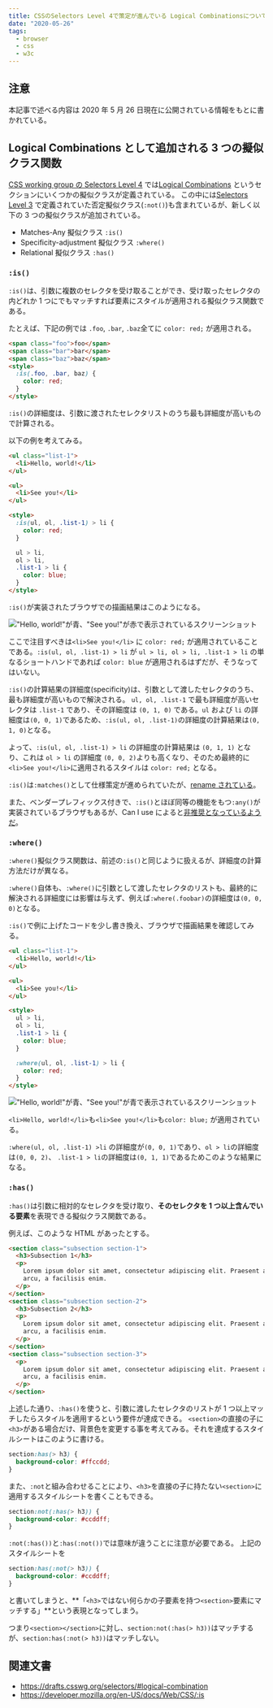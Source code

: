 ```yaml
---
title: CSSのSelectors Level 4で策定が進んでいる Logical Combinationsについて
date: "2020-05-26"
tags:
  - browser
  - css
  - w3c
---
```


## 注意

本記事で述べる内容は 2020 年 5 月 26 日現在に公開されている情報をもとに書かれている。

## Logical Combinations として追加される 3 つの擬似クラス関数

[CSS working group の Selectors Level 4](https://drafts.csswg.org/selectors) では[Logical Combinations](https://drafts.csswg.org/selectors/#logical-combination) というセクションにいくつかの擬似クラスが定義されている。
この中には[Selectors Level 3](https://www.w3.org/TR/selectors-3/#negation) で定義されていた否定擬似クラス(`:not()`)も含まれているが、新しく以下の 3 つの擬似クラスが追加されている。

- Matches-Any 擬似クラス `:is()`
- Specificity-adjustment 擬似クラス `:where()`
- Relational 擬似クラス `:has()`

### `:is()`

`:is()`は、引数に複数のセレクタを受け取ることができ、受け取ったセレクタの内どれか 1 つにでもマッチすれば要素にスタイルが適用される擬似クラス関数である。

たとえば、下記の例では `.foo`, `.bar`, `.baz`全てに `color: red;` が適用される。

```html
<span class="foo">foo</span>
<span class="bar">bar</span>
<span class="baz">baz</span>
<style>
  :is(.foo, .bar, baz) {
    color: red;
  }
</style>
```

`:is()`の詳細度は、引数に渡されたセレクタリストのうち最も詳細度が高いもので計算される。

以下の例を考えてみる。

```html
<ul class="list-1">
  <li>Hello, world!</li>
</ul>

<ul>
  <li>See you!</li>
</ul>

<style>
  :is(ul, ol, .list-1) > li {
    color: red;
  }

  ul > li,
  ol > li,
  .list-1 > li {
    color: blue;
  }
</style>
```

`:is()`が実装されたブラウザでの描画結果はこのようになる。

!["Hello, world!"が青、"See you!"が赤で表示されているスクリーンショット](/assets/images/2020-05-26-css-selectors-level4/is-ex-1.png)

ここで注目すべきは`<li>See you!</li>` に `color: red;` が適用されていることである。`:is(ul, ol, .list-1) > li` が `ul > li, ol > li, .list-1 > li` の単なるショートハンドであれば `color: blue` が適用されるはずだが、そうなってはいない。

`:is()`の計算結果の詳細度(specificity)は、引数として渡したセレクタのうち、最も詳細度が高いもので解決される。
`ul, ol, .list-1` で最も詳細度が高いセレクタは `.list-1` であり、その詳細度は `(0, 1, 0)` である。`ul` および `li` の詳細度は`(0, 0, 1)`であるため、`:is(ul, ol, .list-1)`の詳細度の計算結果は`(0, 1, 0)`となる。

よって、`:is(ul, ol, .list-1) > li` の詳細度の計算結果は `(0, 1, 1)` となり、これは `ol > li` の詳細度 `(0, 0, 2)`よりも高くなり、そのため最終的に`<li>See you!</li>`に適用されるスタイルは `color: red;` となる。

`:is()`は`:matches()`として仕様策定が進められていたが、[rename されている](https://github.com/w3c/csswg-drafts/issues/3258)。

また、ベンダープレフィックス付きで、`:is()`とほぼ同等の機能をもつ`:any()`が実装されているブラウザもあるが、Can I use によると[非推奨となっているようだ](https://caniuse.com/#feat=css-matches-pseudo)。

### `:where()`

`:where()`擬似クラス関数は、前述の`:is()`と同じように扱えるが、詳細度の計算方法だけが異なる。

`:where()`自体も、`:where()`に引数として渡したセレクタのリストも、最終的に解決される詳細度には影響は与えず、例えば`:where(.foobar)`の詳細度は`(0, 0, 0)`となる。

`:is()`で例に上げたコードを少し書き換え、ブラウザで描画結果を確認してみる。

```html
<ul class="list-1">
  <li>Hello, world!</li>
</ul>

<ul>
  <li>See you!</li>
</ul>

<style>
  ul > li,
  ol > li,
  .list-1 > li {
    color: blue;
  }

  :where(ul, ol, .list-1) > li {
    color: red;
  }
</style>
```

!["Hello, world!"が青、"See you!"が青で表示されているスクリーンショット](/assets/images/2020-05-26-css-selectors-level4/where-ex-1.png)

`<li>Hello, world!</li>`も`<li>See you!</li>`も`color: blue;` が適用されている。

`:where(ul, ol, .list-1) >li` の詳細度が`(0, 0, 1)`であり、`ol > li`の詳細度は`(0, 0, 2)`、 `.list-1 > li`の詳細度は`(0, 1, 1)`であるためこのような結果になる。

### `:has()`

`:has()`は引数に相対的なセレクタを受け取り、**そのセレクタを 1 つ以上含んでいる要素**を表現できる擬似クラス関数である。

例えば、このような HTML があったとする。

```html
<section class="subsection section-1">
  <h3>Subsection 1</h3>
  <p>
    Lorem ipsum dolor sit amet, consectetur adipiscing elit. Praesent ac sodales
    arcu, a facilisis enim.
  </p>
</section>
<section class="subsection section-2">
  <h3>Subsection 2</h3>
  <p>
    Lorem ipsum dolor sit amet, consectetur adipiscing elit. Praesent ac sodales
    arcu, a facilisis enim.
  </p>
</section>
<section class="subsection section-3">
  <p>
    Lorem ipsum dolor sit amet, consectetur adipiscing elit. Praesent ac sodales
    arcu, a facilisis enim.
  </p>
</section>
```

上述した通り、`:has()`を使うと、引数に渡したセレクタのリストが 1 つ以上マッチしたらスタイルを適用するという要件が達成できる。
`<section>`の直接の子に`<h3>`がある場合だけ、背景色を変更する事を考えてみる。それを達成するスタイルシートはこのように書ける。

```css
section:has(> h3) {
  background-color: #ffccdd;
}
```

また、`:not`と組み合わせることにより、`<h3>`を直接の子に持たない`<section>`に適用するスタイルシートを書くこともできる。

```css
section:not(:has(> h3)) {
  background-color: #ccddff;
}
```

`:not(:has())`と`:has(:not())`では意味が違うことに注意が必要である。
上記のスタイルシートを

```css
section:has(:not(> h3)) {
  background-color: #ccddff;
}
```

と書いてしまうと、**「`<h3>`ではない何らかの子要素を持つ`<section>`要素にマッチする」**という表現となってしまう。

つまり`<section></section>`に対し、`section:not(:has(> h3))`はマッチするが、`section:has(:not(> h3))`はマッチしない。

## 関連文書

- https://drafts.csswg.org/selectors/#logical-combination
- https://developer.mozilla.org/en-US/docs/Web/CSS/:is
